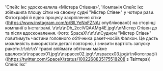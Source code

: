 'Спейс Ікс удосконалила «Містера Стівена»', 'Компанія Спейс Ікс збільшила площу сітки на своєму судні \"Містер Стівен\" у чотири рази. Фотографії й відео процесу закріплення сітки ((https://www.instagram.com/p/BlLYeNnFZNA/ опубліковані)) на сторінці компанії в Інстаґрамі. \r\n\r\nDh_2cclVQAAMg4E.jpg\r\nМістер Стівен до та після вдосконалення. Фото: SpaceX\r\n\r\nСудном \"Містер Стівен\" ловитимуть частини головного обтічника ракет-носіїв Фалкон. Це дасть можливість використати деталі повторно, і знизити вартість запуску ракети.\r\n\r\nУ травні впіймати обтічник майже вдалося:\r\nspacex01.jpg\r\nspacex02.jpg\r\nspacex03.jpg\r\nФотографії ((https://twitter.com/SpaceX/status/1002268835175518208 з Твіттера)) Спейс Ікс'